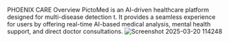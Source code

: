 PHOENIX CARE
Overview
PictoMed is an AI-driven healthcare platform designed for multi-disease detection t. It provides a seamless experience for users by offering real-time AI-based medical analysis, mental health support, and direct doctor consultations.
![Screenshot 2025-03-20 114248](https://github.com/user-attachments/assets/d287d481-e7a4-432c-9fa6-9ed67e791632)

